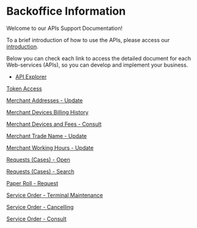
# Backoffice Information

Welcome to our APIs Support Documentation!

To a brief introduction of how to use the APIs, please access our [introduction][1].

Below you can check each link to access the detailed document for each Web-services (APIs), so you can develop and implement your business.

- [API Explorer](../api/?type=post&path=/token/)

[Token Access](https://docs-qa.firstdata.com/org/brazilapi/docs/api/001-sba-token)

[Merchant Addresses - Update](https://docs-qa.firstdata.com/org/brazilapi/docs/api/001-sba-wsm-mnt-term)

[Merchant Devices Billing History](https://docs-qa.firstdata.com/org/brazilapi/docs/api/001-cob-hist-term)

[Merchant Devices and Fees - Consult](https://docs-qa.firstdata.com/org/brazilapi/docs/api/001-sba-con-taxa-eqp)

[Merchant Trade Name - Update](https://docs-qa.firstdata.com/org/brazilapi/docs/api/001-sba-wsm-nme-fant)

[Merchant Working Hours - Update](https://docs-qa.firstdata.com/org/brazilapi/docs/api/001-sba-wsm-work-fun)

[Requests (Cases) - Open](https://docs-qa.firstdata.com/org/brazilapi/docs/api/001-sba-abertura-sol)

[Requests (Cases) - Search](https://docs-qa.firstdata.com/org/brazilapi/docs/api/001-sba-pesq-caso-sf)

[Paper Roll - Request](https://docs-qa.firstdata.com/org/brazilapi/docs/api/001-solicitar-bobina)

[Service Order - Terminal Maintenance](https://docs-qa.firstdata.com/org/brazilapi/docs/api/001-sba-wsm-mnt-term)

[Service Order - Cancelling](https://docs-qa.firstdata.com/org/brazilapi/docs/api/001-wsm-cancel-so)

[Service Order - Consult](https://docs-qa.firstdata.com/org/brazilapi/docs/api/001-sba-consulta-os)

[1]: APIs-Introduction.md
